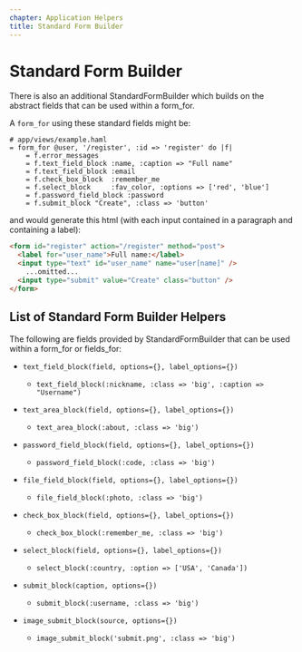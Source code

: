 ```yaml
---
chapter: Application Helpers
title: Standard Form Builder
---
```


# Standard Form Builder

There is also an additional StandardFormBuilder which builds on the abstract
fields that can be used within a form_for.

A `form_for` using these standard fields might be:

```haml
# app/views/example.haml
= form_for @user, '/register', :id => 'register' do |f|
    = f.error_messages
    = f.text_field_block :name, :caption => "Full name"
    = f.text_field_block :email
    = f.check_box_block  :remember_me
    = f.select_block     :fav_color, :options => ['red', 'blue']
    = f.password_field_block :password
    = f.submit_block "Create", :class => 'button'
```

and would generate this html (with each input contained in a paragraph and
containing a label):

```html
<form id="register" action="/register" method="post">
  <label for="user_name">Full name:</label>
  <input type="text" id="user_name" name="user[name]" />
    ...omitted...
  <input type="submit" value="Create" class="button" />
</form>
```

## List of Standard Form Builder Helpers

The following are fields provided by StandardFormBuilder that can be used within
a form_for or fields_for:

- `text_field_block(field, options={}, label_options={})`

  - `text_field_block(:nickname, :class => 'big', :caption => "Username")`

- `text_area_block(field, options={}, label_options={})`

  - `text_area_block(:about, :class => 'big')`

- `password_field_block(field, options={}, label_options={})`

  - `password_field_block(:code, :class => 'big')`

- `file_field_block(field, options={}, label_options={})`

  - `file_field_block(:photo, :class => 'big')`

- `check_box_block(field, options={}, label_options={})`

  - `check_box_block(:remember_me, :class => 'big')`

- `select_block(field, options={}, label_options={})`

  - `select_block(:country, :option => ['USA', 'Canada'])`

- `submit_block(caption, options={})`

  - `submit_block(:username, :class => 'big')`

- `image_submit_block(source, options={})`

  - `image_submit_block('submit.png', :class => 'big')`
